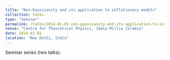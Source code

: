 ```yaml
---
title: "Non-Gaussianity and its application to inflationary models"
collection: talks
type: "Seminar"
permalink: /talks/2014-01-01-non-gaussianity-and-its-application-to-inflationary-models
venue: "Centre for Theoretical Physics, Jamia Millia Islamia"
date: 2014-01-01
location: "New Delhi, India"
---
```


Seminar series (two talks).
